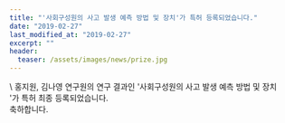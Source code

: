 ```yaml
---
title: "'사회구성원의 사고 발생 예측 방법 및 장치'가 특허 등록되었습니다."
date: "2019-02-27"
last_modified_at: "2019-02-27"
excerpt: ""
header:
  teaser: /assets/images/news/prize.jpg
---
```

\\
홍지원, 김나영 연구원의 연구 결과인 '사회구성원의 사고 발생 예측 방법 및 장치<br>'가 특허 최종 등록되었습니다.<br>축하합니다.
